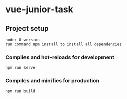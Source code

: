 # vue-junior-task

## Project setup
```
node: 8 version
run command npm install to install all dependencies
```

### Compiles and hot-reloads for development
```
npm run serve
```

### Compiles and minifies for production
```
npm run build
```
